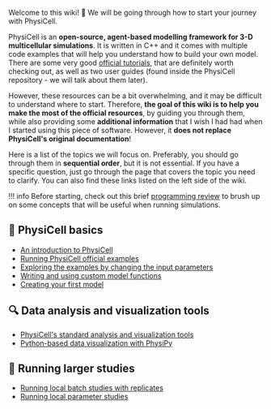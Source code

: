 Welcome to this wiki! :wave: We will be going through how to start your journey with PhysiCell.

PhysiCell is an **open-source, agent-based modelling framework for 3-D multicellular simulations**. It is written in C++ and it comes with multiple code examples that will help you understand how to build your own model. There are some very good [official tutorials](http://physicell.org/tutorials/), that are definitely worth checking out, as well as two user guides (found inside the PhysiCell repository - we will talk about them later). 

However, these resources can be a bit overwhelming, and it may be difficult to understand where to start. Therefore, **the goal of this wiki is to help you make the most of the official resources**, by guiding you through them, while also providing some **additional information** that I wish I had had when I started using this piece of software. However, it **does not replace PhysiCell's original documentation**!

Here is a list of the topics we will focus on. Preferably, you should go through them in **sequential order**, but it is not essential. If you have a specific question, just go through the page that covers the topic you need to clarify. You can also find these links listed on the left side of the wiki.

!!! info
    Before starting, check out this brief [programming review](programming-review.md) to brush up on some concepts that will be useful when running simulations.

## :tada: PhysiCell basics

* [An introduction to PhysiCell](basics/introduction.md)
* [Running PhysiCell official examples](basics/running-examples.md)
* [Exploring the examples by changing the input parameters](basics/changing-input.md)
* [Writing and using custom model functions](basics/custom-functions.md)
* [Creating your first model](basics/first-model.md)

## :mag: Data analysis and visualization tools
* [PhysiCell's standard analysis and visualization tools](data/standard-tools.md)
* [Python-based data visualization with PhysiPy](data/physipy.md)

## :rocket: Running larger studies

* [Running local batch studies with replicates](scaling/batch.md)
* [Running local parameter studies](scaling/parameter-studies.md)
